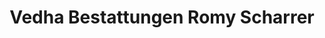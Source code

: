 ---
title: "Vedha Bestattungen Romy Scharrer"
url: /chemnitz/vedha-bestattungen-romy-scharrer-weststrasse/
shop: Bestattungen
---
